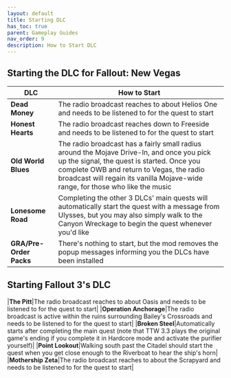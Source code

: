 ```yaml
---
layout: default
title: Starting DLC
has_toc: true
parent: Gameplay Guides
nav_order: 9
description: How to Start DLC
---
```


## **Starting the DLC for Fallout: New Vegas** 

|DLC|How to Start|
|--|--|
|**Dead Money**|The radio broadcast reaches to about Helios One and needs to be listened to for the quest to start|
|**Honest Hearts**|The radio broadcast reaches down to Freeside and needs to be listened to for the quest to start|
|**Old World Blues**|The radio broadcast has a fairly small radius around the Mojave Drive-In, and once you pick up the signal, the quest is started. Once you complete OWB and return to Vegas, the radio broadcast will regain its vanilla Mojave-wide range, for those who like the music|
|**Lonesome Road**|Completing the other 3 DLCs' main quests will automatically start the quest with a message from Ulysses, but you may also simply walk to the Canyon Wreckage to begin the quest whenever you'd like|
|**GRA/Pre-Order Packs**|There's nothing to start, but the mod removes the popup messages informing you the DLCs have been installed|

## **Starting Fallout 3's DLC**

|**The Pitt**|The radio broadcast reaches to about Oasis and needs to be listened to for the quest to start|
|**Operation Anchorage**|The radio broadcast is active within the ruins surrounding Bailey's Crossroads and needs to be listened to for the quest to start|
|**Broken Steel**|Automatically starts after completing the main quest (note that TTW 3.3 plays the original game's ending if you complete it in Hardcore mode and activate the purifier yourself)|
|**Point Lookout**|Walking south past the Citadel should start the quest when you get close enough to the Riverboat to hear the ship's horn|
|**Mothership Zeta**|The radio broadcast reaches to about the Scrapyard and needs to be listened to for the quest to start|